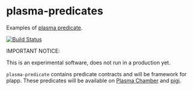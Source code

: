 # plasma-predicates

Examples of [plasma predicate](https://medium.com/plasma-group/plapps-and-predicates-understanding-the-generalized-plasma-architecture-fc171b25741).

[![Build Status](https://travis-ci.org/cryptoeconomicslab/plasma-predicates.svg?branch=master)](https://travis-ci.org/cryptoeconomicslab/plasma-predicates)


IMPORTANT NOTICE: 

This is an experimental software, does not run in a production yet.


`plasma-predicate` contains predicate contracts and will be framework for plapp.
These predicates will be available on [Plasma Chamber](https://github.com/cryptoeconomicslab/plasma-chamber) and [pigi](https://github.com/plasma-group/pigi).
